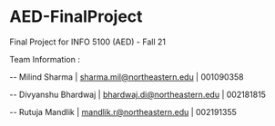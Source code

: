 # AED-FinalProject
Final Project for INFO 5100 (AED) - Fall 21

Team Information :

-- Milind Sharma | sharma.mil@northeastern.edu | 001090358

-- Divyanshu Bhardwaj | bhardwaj.di@northeastern.edu | 002181815

-- Rutuja Mandlik | mandlik.r@northeastern.edu | 002191355
